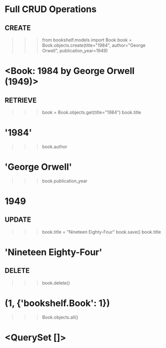 # Full CRUD Operations

## CREATE
>>> from bookshelf.models import Book
>>> book = Book.objects.create(title="1984", author="George Orwell", publication_year=1949)
# <Book: 1984 by George Orwell (1949)>

## RETRIEVE
>>> book = Book.objects.get(title="1984")
>>> book.title
# '1984'
>>> book.author
# 'George Orwell'
>>> book.publication_year
# 1949

## UPDATE
>>> book.title = "Nineteen Eighty-Four"
>>> book.save()
>>> book.title
# 'Nineteen Eighty-Four'

## DELETE
>>> book.delete()
# (1, {'bookshelf.Book': 1})
>>> Book.objects.all()
# <QuerySet []>
